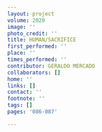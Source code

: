 ```yaml
---
layout: project
volume: 2020
image: ''
photo_credit: ''
title: HUMAN/SACRIFICE
first_performed: ''
place: ''
times_performed: ''
contributor: GERALDO MERCADO
collaborators: []
home: ''
links: []
contact: ''
footnote: ''
tags: []
pages: '086-087'

---
```




